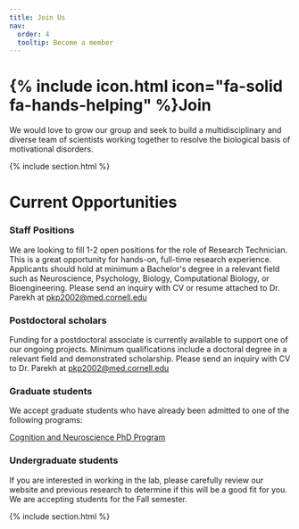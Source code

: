 ```yaml
---
title: Join Us
nav:
  order: 4
  tooltip: Become a member
---
```


# {% include icon.html icon="fa-solid fa-hands-helping" %}Join

We would love to grow our group and seek to build a multidisciplinary and diverse team of scientists working together to resolve the biological basis of motivational disorders. 

{% include section.html %}


# Current Opportunities

### Staff Positions
We are looking to fill 1-2 open positions for the role of Research Technician. This is a great opportunity for hands-on, full-time research experience. Applicants should hold at minimum a Bachelor's degree in a relevant field such as Neuroscience, Psychology, Biology, Computational Biology, or Bioengineering. Please send an inquiry with CV or resume attached to Dr. Parekh at [pkp2002@med.cornell.edu](mailto:pkp2002@med.cornell.edu) <br>

### Postdoctoral scholars
Funding for a postdoctoral associate is currently available to support one of our ongoing projects. Minimum qualifications include a doctoral degree in a relevant field and demonstrated scholarship. Please send an inquiry with CV to Dr. Parekh at [pkp2002@med.cornell.edu](mailto:pkp2002@med.cornell.edu) <br> 

### Graduate students
We accept graduate students who have already been admitted to one of the following programs: 

[Cognition and Neuroscience PhD Program](https://bbs.utdallas.edu/departments/neuroscience/graduate-programs/cognition-and-neuroscience-phd/) <br>


### Undergraduate students
If you are interested in working in the lab, please carefully review our website and previous research to determine if this will be a good fit for you. We are accepting students for the Fall semester. 


{% include section.html %}

